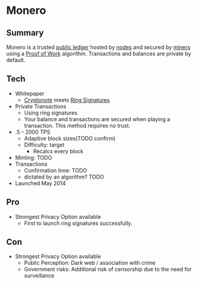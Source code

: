 # Monero

## Summary

Monero is a trusted [public ledger](about/PublicLedger.md) hosted by [nodes](about/Nodes.md) and secured by [miners](about/Miners.md) using a [Proof of Work](about/ProofOfWork.md) algorithm.  Transactions and balances are private by default.

## Tech

 - Whitepaper
   - [Cryptonote](https://cryptonote.org/whitepaper.pdf) meets [Ring Signatures](https://lab.getmonero.org/pubs/MRL-0005.pdf)
 - Private Transactions
   - Using ring signatures
   - Your balance and transactions are secured when playing a transaction.  This method requires no trust.
 - .5 - 2000 TPS 
    - Adaptive block sizes(TODO confirm)
    - Difficulty: target
      - Recalcs every block
 - Minting: TODO
 - Transactions
   - Confirmation time: TODO
   - dictated by an algorithm? TODO
 - Launched May 2014

## Pro

 - Strongest Privacy Option available
   - First to launch ring signatures successfully.

## Con

 - Strongest Privacy Option available
   - Public Perception: Dark web / association with crime
   - Government risks: Additional risk of censorship due to the need for surveillance

